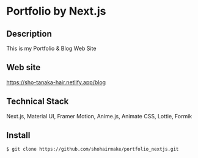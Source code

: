 # Portfolio by Next.js

## Description

This is my Portfolio & Blog Web Site

## Web site

https://sho-tanaka-hair.netlify.app/blog

## Technical Stack

Next.js, Material UI, Framer Motion, Anime.js, Animate CSS, Lottie, Formik

## Install

`$ git clone https://github.com/shohairmake/portfolio_nextjs.git`
